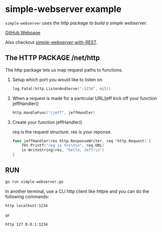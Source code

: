 # simple-webserver example

`simple-webserver` _uses the http package to build a simple webserver._

[GitHub Webpage](https://jeffdecola.github.io/my-go-examples/)

Also checkout [simple-webserver-with-REST](https://github.com/JeffDeCola/my-go-examples/tree/master/simple-webserver-with-REST).

## The HTTP PACKAGE /net/http

The http package lets us map request paths to functions.

1. Setup which port you would like to listen on

    ```go
    log.Fatal(http.ListenAndServe(":1234", nil))
    ```

1. When a request is made for a particular URL/jeff kick off your function jeffHandler()

    ```go
    http.HandleFunc("/jeff", jeffHandler)
    ```

1. Create your function jeffHandler()

    req is the request structure. res is your reponse.

    ```go
    func jeffHandler(res http.ResponseWriter, req *http.Request) {
        fmt.Printf("req is %+v\n\n", req.URL)
        io.WriteString(res, "hello, Jeff!\n")
    }
    ```

## RUN

```bash
go run simple-webserver.go
```

In another terminal, use a CLI http client like httpie and you can do the
following commands:

```bash
http localhost:1234
```

or

```bash
http 127.0.0.1:1234
```
